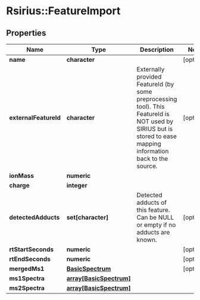 # Rsirius::FeatureImport


## Properties
Name | Type | Description | Notes
------------ | ------------- | ------------- | -------------
**name** | **character** |  | [optional] 
**externalFeatureId** | **character** | Externally provided FeatureId (by some preprocessing tool). This FeatureId is NOT used by SIRIUS but is stored to ease mapping information back to the source. | [optional] 
**ionMass** | **numeric** |  | 
**charge** | **integer** |  | 
**detectedAdducts** | **set[character]** | Detected adducts of this feature. Can be NULL or empty if no adducts are known. | [optional] 
**rtStartSeconds** | **numeric** |  | [optional] 
**rtEndSeconds** | **numeric** |  | [optional] 
**mergedMs1** | [**BasicSpectrum**](BasicSpectrum.md) |  | [optional] 
**ms1Spectra** | [**array[BasicSpectrum]**](BasicSpectrum.md) |  | 
**ms2Spectra** | [**array[BasicSpectrum]**](BasicSpectrum.md) |  | 


